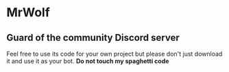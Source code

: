 # MrWolf
## Guard of the community Discord server
Feel free to use its code for your own project but please don't just download it and use it as your bot.
**Do not touch my spaghetti code**
